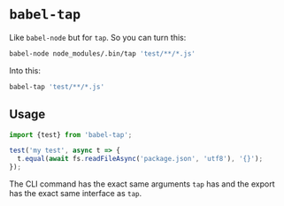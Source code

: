 # `babel-tap`

Like `babel-node` but for `tap`.
So you can turn this:

```bash
babel-node node_modules/.bin/tap 'test/**/*.js'
```

Into this:

```bash
babel-tap 'test/**/*.js'
```

## Usage

```js
import {test} from 'babel-tap';

test('my test', async t => {
  t.equal(await fs.readFileAsync('package.json', 'utf8'), '{}');
});
```

The CLI command has the exact same arguments `tap` has
and the export has the exact same interface as `tap`.
